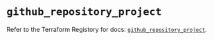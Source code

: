 # `github_repository_project`

Refer to the Terraform Registory for docs: [`github_repository_project`](https://registry.terraform.io/providers/integrations/github/5.23.0/docs/resources/repository_project).
